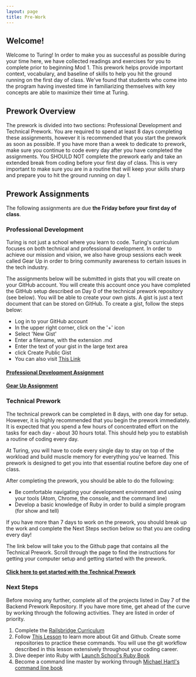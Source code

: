 ```yaml
---
layout: page
title: Pre-Work
---
```


## Welcome!

Welcome to Turing! In order to make you as successful as possible during your time here, we have collected readings and exercises for you to complete prior to beginning Mod 1. This prework helps provide important context, vocabulary, and baseline of skills to help you hit the ground running on the first day of class. We've found that students who come into the program having invested time in familiarizing themselves with key concepts are able to maximize their time at Turing.

## Prework Overview

The prework is divided into two sections: Professional Development and Technical Prework. You are required to spend at least 8 days completing these assignments, however it is recommended that you start the prework as soon as possible. If you have more than a week to dedicate to prework, make sure you continue to code every day after you have completed the assignments. You SHOULD NOT complete the prework early and take an extended break from coding before your first day of class. This is very important to make sure you are in a routine that will keep your skills sharp and prepare you to hit the ground running on day 1.

## Prework Assignments

The following assignments are due **the Friday before your first day of class**.

### Professional Development

Turing is not just a school where you learn to code. Turing's curriculum focuses on both technical and professional development. In order to achieve our mission and vision, we also have group sessions each week called Gear Up in order to bring community awareness to certain issues in the tech industry.

The assignments below will be submitted in gists that you will create on your GitHub account. You will create this account once you have completed the GitHub setup described on Day 0 of the technical prework repository (see below). You will be able to create your own gists. A gist is just a text document that can be stored on GitHub. To create a gist, follow the steps below:

* Log in to your GitHub account
* In the upper right corner, click on the '+' icon
* Select 'New Gist'
* Enter a filename, with the extension .md
* Enter the text of your gist in the large text area
* click Create Public Gist
* You can also visit [This Link](https://gist.github.com/)

#### [Professional Development Assignment](https://github.com/turingschool/career-development-curriculum/blob/master/prework/pd_prework.md)

#### [Gear Up Assignment](https://github.com/turingschool/career-development-curriculum/blob/master/prework/gear_up_prework.md)

### Technical Prework

The technical prework can be completed in 8 days, with one day for setup. However, it is highly recommended that you begin the prework immediately. It is expected that you spend a few hours of concentrated effort on the tasks for each day - about 30 hours total. This should help you to establish a routine of coding every day.

At Turing, you will have to code every single day to stay on top of the workload and build muscle memory for everything you've learned. This prework is designed to get you into that essential routine before day one of class.

After completing the prework, you should be able to do the following:

* Be comfortable navigating your development environment and using your tools (Atom, Chrome, the console, and the command line)
* Develop a basic knowledge of Ruby in order to build a simple program (for show and tell)

If you have more than 7 days to work on the prework, you should break up the work and complete the Next Steps section below so that you are coding every day!

The link below will take you to the Github page that contains all the Technical Prework. Scroll through the page to find the instructions for getting your computer setup and getting started with the prework.

#### [Click here to get started with the Technical Prework](https://github.com/turingschool-examples/backend_prework)

### Next Steps

Before moving any further, complete all of the projects listed in Day 7 of the Backend Prework Repository. If you have more time, get ahead of the curve by working through the following activities. They are listed in order of priority.

1. Complete the [Railsbridge Curriculum](http://curriculum.railsbridge.org/ruby/)
1. Follow [This Lesson](http://backend.turing.io/module1/lessons/git_and_github) to learn more about Git and Github. Create some repositories to practice these commands. You will use the git workflow described in this lesson extensively throughout your coding career.
1. Dive deeper into Ruby with [Launch School's Ruby Book](https://launchschool.com/books/ruby)
1. Become a command line master by working through [Michael Hartl's command line book](https://www.learnenough.com/command-line-tutorial)
